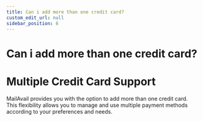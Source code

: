 ```yaml
---
title: Can i add more than one credit card?
custom_edit_url: null
sidebar_position: 6
---
```


# Can i add more than one credit card?

# Multiple Credit Card Support

MailAvail provides you with the option to add more than one credit card. This flexibility allows you to manage and use multiple payment methods according to your preferences and needs.